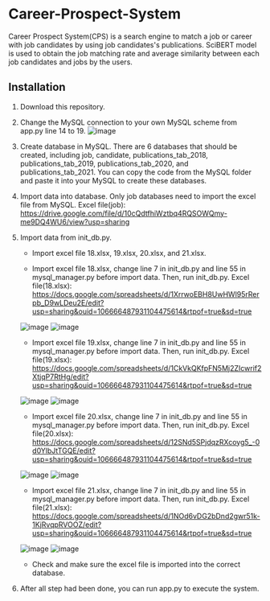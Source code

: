 # Career-Prospect-System

Career Prospect System(CPS) is a search engine to match a job or career with job candidates by using job candidates's publications. SciBERT model is used to obtain the job matching rate and average similarity between each job candidates and jobs by the users.

## Installation
1. Download this repository.

2. Change the MySQL connection to your own MySQL scheme from app.py line 14 to 19.
![image](https://user-images.githubusercontent.com/93475397/169525877-40d5b286-4192-4a84-8285-7458ecdcb80e.png)

3. Create database in MySQL. There are 6 databases that should be created, including job, candidate, publications_tab_2018, publications_tab_2019, publications_tab_2020, and publications_tab_2021. You can copy the code from the MySQL folder and paste it into your MySQL to create these databases. 

4. Import data into database. Only job databases need to import the excel file from MySQL. 
  Excel file(job): https://drive.google.com/file/d/10cQdtfhiWztbq4RQSOWQmy-me9DQ4WU6/view?usp=sharing

5. Import data from init_db.py. 
   * Import excel file 18.xlsx, 19.xlsx, 20.xlsx, and 21.xlsx.
   
   * Import excel file 18.xlsx, change line 7 in init_db.py and line 55 in mysql_manager.py before import data. Then, run init_db.py.
    Excel file(18.xlsx): https://docs.google.com/spreadsheets/d/1XrrwoEBH8UwHWl95rRerpb_D9wLDeu2E/edit?usp=sharing&ouid=106666487931104475614&rtpof=true&sd=true
    
   ![image](https://user-images.githubusercontent.com/93475397/169506384-ed7f24cb-26cc-4f07-8db4-6e4ccba29c3b.png)
   ![image](https://user-images.githubusercontent.com/93475397/169506496-ea423afd-e22d-4132-9a41-4c51f62be7a6.png)

   * Import excel file 19.xlsx, change line 7 in init_db.py and line 55 in mysql_manager.py before import data. Then, run init_db.py.
   Excel file(19.xlsx): https://docs.google.com/spreadsheets/d/1CkVkQKfpFN5Mj2ZIcwrif2XtjqP7RtHg/edit?usp=sharing&ouid=106666487931104475614&rtpof=true&sd=true
   
   ![image](https://user-images.githubusercontent.com/93475397/169509417-3aab8a81-7022-49b0-8994-2124eece3406.png)
   ![image](https://user-images.githubusercontent.com/93475397/169509516-3cf7e4b2-6e60-4080-952f-de54df69168a.png)

   * Import excel file 20.xlsx, change line 7 in init_db.py and line 55 in mysql_manager.py before import data. Then, run init_db.py.
   Excel file(20.xlsx): https://docs.google.com/spreadsheets/d/12SNd5SPjdqzRXcoyg5_-0d0YlbJtTGQE/edit?usp=sharing&ouid=106666487931104475614&rtpof=true&sd=true
   
   ![image](https://user-images.githubusercontent.com/93475397/169509741-150a577b-36ee-4152-927f-5feb69efcf11.png)
   ![image](https://user-images.githubusercontent.com/93475397/169509623-7647b4de-2818-412b-8e77-786c6b220598.png)

   * Import excel file 21.xlsx, change line 7 in init_db.py and line 55 in mysql_manager.py before import data. Then, run init_db.py.
    Excel file(21.xlsx): https://docs.google.com/spreadsheets/d/1NOd6vDG2bDnd2gwr51k-1KjRvqpRVOOZ/edit?usp=sharing&ouid=106666487931104475614&rtpof=true&sd=true
    
   ![image](https://user-images.githubusercontent.com/93475397/169509864-a0e9ea63-5e39-429e-bcf5-84ef9b028ea0.png)
   ![image](https://user-images.githubusercontent.com/93475397/169509945-978831d4-6b69-453d-9a48-88fc98611945.png)
   * Check and make sure the excel file is imported into the correct database.

6. After all step had been done, you can run app.py to execute the system.




 
